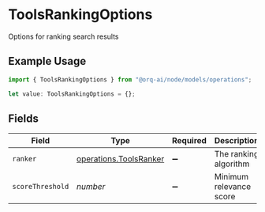 # ToolsRankingOptions

Options for ranking search results

## Example Usage

```typescript
import { ToolsRankingOptions } from "@orq-ai/node/models/operations";

let value: ToolsRankingOptions = {};
```

## Fields

| Field                                                            | Type                                                             | Required                                                         | Description                                                      |
| ---------------------------------------------------------------- | ---------------------------------------------------------------- | ---------------------------------------------------------------- | ---------------------------------------------------------------- |
| `ranker`                                                         | [operations.ToolsRanker](../../models/operations/toolsranker.md) | :heavy_minus_sign:                                               | The ranking algorithm                                            |
| `scoreThreshold`                                                 | *number*                                                         | :heavy_minus_sign:                                               | Minimum relevance score                                          |